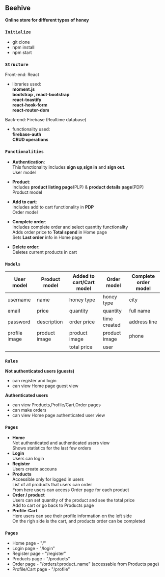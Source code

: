 ## Beehive

**Online store for different types of honey**


### `Initialize`

- git clone 
- npm install
- npm start

### `Structure`
Front-end: React  

- libraries used:  
 **moment.js**   
 **bootstrap , react-bootstrap**  
 **react-toastify**  
 **react-hook-form**  
 **react-router-dom**


Back-end: Firebase (Realtime database)
- functionality used:  
**firebase-auth**  
**CRUD operations**

### `Functionalities`


- **Authentication**:  
This functionality includes **sign up**,**sign in** and **sign out**.  
User model

- **Product**:  
Includes **product listing page**(PLP) & **product details page**(PDP)  
Product model


- **Add to cart**:  
Includes add to cart functionality in **PDP**  
Order model

- **Complete order**:  
Includes complete order and select quantity functionality  
Adds order price to **Total spend** in Home page  
Sets **Last order** info in Home page  

- **Delete order**:   
Deletes current products in cart  

### **`Models`**

 **User model** | **Product model** | **Added to cart/Cart model** | **Order model** | **Complete order model**
 ------------ | ------------------- | -----------------------------| --------------- | ------------------------|
username      | name                | honey type                   | honey type | city
email         | price               | quantity                     | quantity | full name 
password      | description         | order price                  | time created | address line
profile image | product image       | product image                | product image | phone
 |             |                     | total price                  | user
 
### **`Rules`**

**Not authenticated users (guests)**  
- can register and login
- can view Home page guest view  

**Authenticated users**  
- can view Products,Profile/Cart,Order pages
- can make orders  
- can view Home page authenticated user view  


### **`Pages`**  
 - **Home**  
 Not authenticated and authenticated users view  
 Shows statistics for the last few orders  
 - **Login**  
 Users can login  
 - **Register**  
 Users create accouns  
 - **Products**  
 Accessible only for logged in users  
 List of all products that users can order  
 From here users can access Order page for each product  
 - **Order / product**  
 Users can set quantity of the product and see the total price  
 Add to cart or go back to Products page  
 - **Profile-Cart**  
 Here users can see their profile information on the left side  
 On the righ side is the cart, and products order can be completed  
 
### **`Pages`**  
 - Home page - "/"  
 - Login page - "/login"  
 - Register page - "/register"
 - Products page - "/products"  
 - Order page - "/orders/:product_name" (accessable from Products page)  
 - Profile/Cart page - "/profile"  
